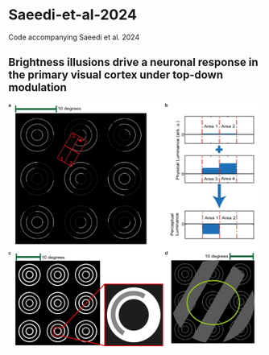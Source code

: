 # Saeedi-et-al-2024
Code accompanying Saeedi et al. 2024
## Brightness illusions drive a neuronal response in the primary visual cortex under top-down modulation 
![alt text](https://github.com/alirezasaeedi1988/Saeedi-et-al-2023/blob/main/fig%201_v2.png?raw=true)
